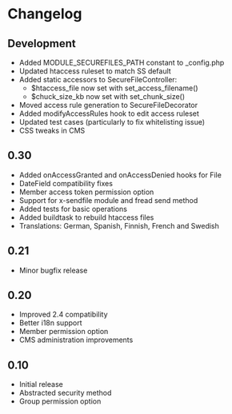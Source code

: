 # Changelog

## Development

  - Added MODULE_SECUREFILES_PATH constant to _config.php
  - Updated htaccess ruleset to match SS default
  - Added static accessors to SecureFileController:
      - $htaccess_file now set with set_access_filename()
      - $chuck_size_kb now set with set_chunk_size()
  - Moved access rule generation to SecureFileDecorator
  - Added modifyAccessRules hook to edit access ruleset
  - Updated test cases (particularly to fix whitelisting issue)
  - CSS tweaks in CMS

## 0.30

  - Added onAccessGranted and onAccessDenied hooks for File
  - DateField compatibility fixes
  - Member access token permission option
  - Support for x-sendfile module and fread send method
  - Added tests for basic operations
  - Added buildtask to rebuild htaccess files
  - Translations: German, Spanish, Finnish, French and Swedish
  
## 0.21

  - Minor bugfix release

## 0.20

  - Improved 2.4 compatibility
  - Better i18n support
  - Member permission option
  - CMS administration improvements
  

## 0.10

  - Initial release
  - Abstracted security method
  - Group permission option